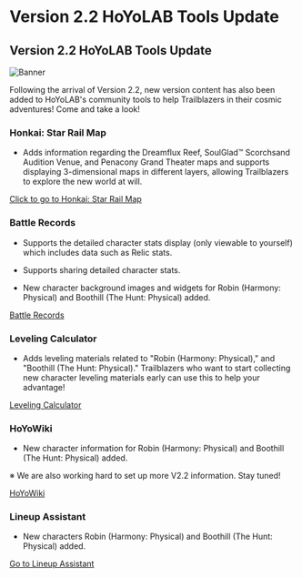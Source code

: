 # Version 2.2 HoYoLAB Tools Update
## Version 2.2 HoYoLAB Tools Update
![Banner](https://sdk.hoyoverse.com/upload/ann/2024/04/30/a921c286195cdc759ac04142a823c449_4215299339041827600.jpg)

Following the arrival of Version 2.2, new version content has also been added to HoYoLAB's community tools to help Trailblazers in their cosmic adventures! Come and take a look!

### Honkai: Star Rail Map

- Adds information regarding the Dreamflux Reef, SoulGlad™ Scorchsand Audition Venue, and Penacony Grand Theater maps and supports displaying 3-dimensional maps in different layers, allowing Trailblazers to explore the new world at will.

[ Click to go to Honkai: Star Rail Map](https://hoyo.link/71mwCBAd)

### Battle Records

- Supports the detailed character stats display (only viewable to yourself) which includes data such as Relic stats.

- Supports sharing detailed character stats.

- New character background images and widgets for Robin (Harmony: Physical) and Boothill (The Hunt: Physical) added.

[ Battle Records](https://hoyo.link/3bnwCBAd)

### Leveling Calculator

- Adds leveling materials related to "Robin (Harmony: Physical)," and "Boothill (The Hunt: Physical)." Trailblazers who want to start collecting new character leveling materials early can use this to help your advantage!

[ Leveling Calculator](https://hoyo.link/3dpwCBAd)

### HoYoWiki

- New character information for Robin (Harmony: Physical) and Boothill (The Hunt: Physical) added.

※ We are also working hard to set up more V2.2 information. Stay tuned!

[ HoYoWiki](https://hoyo.link/c5lwCBAd)

### Lineup Assistant

- New characters Robin (Harmony: Physical) and Boothill (The Hunt: Physical) added.

[ Go to Lineup Assistant](https://act.hoyolab.com/sr/event/lineup/index.html?hyl_presentation_style=fullscreen&utm_id=6&utm_medium=notice&utm_source=ingame)

